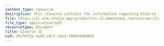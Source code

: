 ```yaml
---
content_type: resource
description: This resource contains the information regarding Divorce II.
file: https://ol-ocw-studio-app-production.s3.amazonaws.com/courses/21a-230j-the-contemporary-american-family-spring-2004/d5e3422baa02c6c718e4f0605646d097_MIT21A_230JS04_divorce2.pdf
file_type: application/pdf
resourcetype: Document
title: Divorce II
uid: d5e3422b-aa02-c6c7-18e4-f0605646d097
---
```

